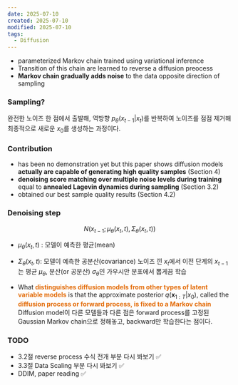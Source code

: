 ```yaml
---
date: 2025-07-10
created: 2025-07-10
modified: 2025-07-10
tags:
  - Diffusion
---
```

- parameterized Markov chain trained using variational inference
- Transition of this chain are learned to reverse a diffusion preocess
- **Markov chain gradually adds noise** to the data opposite direction of sampling

### Sampling? 
완전한 노이즈 한 점에서 출발해, 역방향 $p_\theta(x_{t-1}|x_t)$를 반복하여 노이즈를 점점 제거해 최종적으로 새로운 $x_0$를 생성하는 과정이다. 

### Contribution
- has been no demonstration yet but this paper shows diffusion models **actually are capable of generating high quality samples** (Section 4) 
- **denoising score matching over multiple noise levels during training** <br>equal to **annealed Lagevin dynamics during sampling** (Section 3.2) 
- obtained our best sample quality results (Section 4.2) 

### Denoising step
$$
N(x_{t−1}​;μ_θ​(x_t​,t),Σ_θ​(x_t​,t))
$$
- $\mu_\theta(x_t, t)$ : 모델이 예측한 평균(mean)
- $\Sigma_\theta(x_t, t)$: 모델이 예측한 공분산(covariance)
노이즈 낀 $x_t$에서 이전 단계의 $x_{t-1}$는 평균 $\mu_\theta$, 분산(or 공분산) $\sigma_\theta$인 가우시안 분포에서 뽑게끔 학습

- What <b><font color="#e36c09">distinguishes diffusion models from other types of latent variable models</font></b> is that the approximate posterior $q(\mathbf{x}_{1:T}|x_0)$, called the <b><font color="#e36c09">diffusion process or forward process, is fixed to a Markov chain</font></b><br>Diffusion model이 다른 모델들과 다른 점은 forward process를 고정된 Gaussian Markov chain으로 정해놓고, backward만 학습한다는 점이다. 

### TODO
- 3.2절 reverse process 수식 전개 부분 다시 봐보기 ✅
- 3.3절 Data Scaling 부분 다시 봐보기 ✅
- DDIM, paper reading ✅